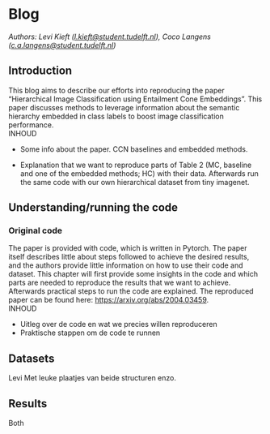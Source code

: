 # Blog 
*Authors: Levi Kieft (l.kieft@student.tudelft.nl), Coco Langens (c.a.langens@student.tudelft.nl)*
## Introduction
This blog aims to describe our efforts into reproducing the paper “Hierarchical Image Classification using Entailment Cone Embeddings”. 
This paper discusses methods to leverage information about the semantic hierarchy embedded in class labels to boost image classification performance.  
INHOUD  
- Some info about the paper. CCN baselines and embedded methods. 

- Explanation that we want to reproduce parts of Table 2 (MC, baseline and one of the embedded methods; HC) with their data. Afterwards run the same code with our own hierarchical dataset from tiny imagenet. 

## Understanding/running the code
### Original code
The paper is provided with code, which is written in Pytorch. The paper itself describes little about steps followed to achieve the desired results, and the authors provide little information on how to use their code and dataset. This chapter will first provide some insights in the code and which parts are needed to reproduce the results that we want to achieve. Afterwards practical steps to run the code are explained. The reproduced paper can be found here: https://arxiv.org/abs/2004.03459.   
INHOUD  
- Uitleg over de code en wat we precies willen reproduceren  
- Praktische stappen om de code te runnen  

## Datasets
Levi
Met leuke plaatjes van beide structuren enzo. 


## Results
Both
